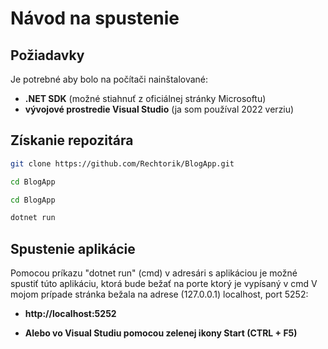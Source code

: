 # Návod na spustenie

## Požiadavky
Je potrebné aby bolo na počítači nainštalované:
- **.NET SDK** (možné stiahnuť z oficiálnej stránky Microsoftu)
- **vývojové prostredie Visual Studio** (ja som používal 2022 verziu)

## Získanie repozitára
```bash
git clone https://github.com/Rechtorik/BlogApp.git
```
    
```bash
cd BlogApp
```

```bash
cd BlogApp
```
  
```bash
dotnet run
```

## Spustenie aplikácie
Pomocou príkazu "dotnet run" (cmd) v adresári s aplikáciou je možné spustiť túto aplikáciu, ktorá bude bežať na porte ktorý je vypísaný v cmd
V mojom prípade stránka bežala na adrese (127.0.0.1) localhost, port 5252:
- **http://localhost:5252**

- **Alebo vo Visual Studiu pomocou zelenej ikony Start (CTRL + F5)**
